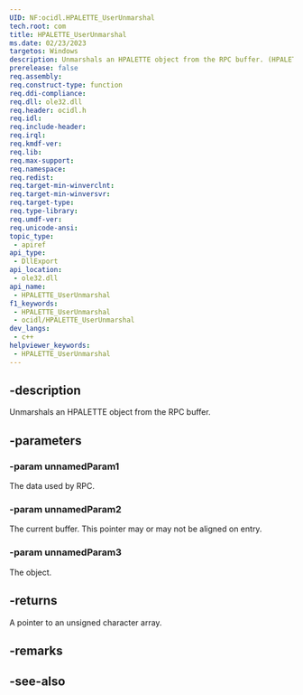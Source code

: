 ```yaml
---
UID: NF:ocidl.HPALETTE_UserUnmarshal
tech.root: com
title: HPALETTE_UserUnmarshal
ms.date: 02/23/2023
targetos: Windows
description: Unmarshals an HPALETTE object from the RPC buffer. (HPALETTE_UserUnmarshal)
prerelease: false
req.assembly: 
req.construct-type: function
req.ddi-compliance: 
req.dll: ole32.dll
req.header: ocidl.h
req.idl: 
req.include-header: 
req.irql: 
req.kmdf-ver: 
req.lib: 
req.max-support: 
req.namespace: 
req.redist: 
req.target-min-winverclnt: 
req.target-min-winversvr: 
req.target-type: 
req.type-library: 
req.umdf-ver: 
req.unicode-ansi: 
topic_type:
 - apiref
api_type:
 - DllExport
api_location:
 - ole32.dll
api_name:
 - HPALETTE_UserUnmarshal
f1_keywords:
 - HPALETTE_UserUnmarshal
 - ocidl/HPALETTE_UserUnmarshal
dev_langs:
 - c++
helpviewer_keywords:
 - HPALETTE_UserUnmarshal
---
```


## -description

Unmarshals an HPALETTE object from the RPC buffer.

## -parameters

### -param unnamedParam1

The data used by RPC.

### -param unnamedParam2

The current buffer. This pointer may or may not be aligned on entry.

### -param unnamedParam3

The object.

## -returns

A pointer to an unsigned character array.

## -remarks

## -see-also

